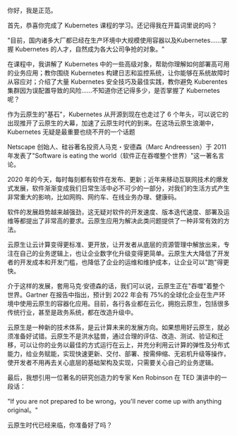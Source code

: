 你好，我是正范。

首先，恭喜你完成了 Kubernetes 课程的学习。还记得我在开篇词里说的吗？

"目前，国内诸多大厂都已经在生产环境中大规模使用容器以及Kubernetes......掌握 Kubernetes 的人才，自然成为各大公司争抢的对象。"

在课程中，我讲解了 Kubernetes 中的一些高级对象，帮助你理解如何部署高可用的业务应用；教你围绕 Kubernetes 构建日志和监控系统，让你能够在系统故障时从容应对；介绍了大量 Kubernetes 安全技巧及最佳实践，教你避免 Kuberentes 集群因为误配置导致的风险......不知道你还记得多少，是否掌握了 Kubernetes 呢？

作为云原生的"基石"，Kubernetes 从开源到现在也走过了 6 个年头，可以说它的出现推开了云原生的大幕，加速了云原生时代的到来。在这场云原生浪潮中，Kubernetes 无疑是最重要也绕不开的一个话题

Netscape 创始人、硅谷著名投资人马克・安德森（Marc Andreessen）于 2011 年发表了"Software is eating the world（软件正在吞噬整个世界）"这一著名言论。

2020 年的今天，每时每刻都有软件在发布、更新；近年来移动互联网技术的爆发式发展，软件渐渐变成我们日常生活中必不可少的一部分，对我们的生活方式产生非常重大的影响，比如网购、网约车、在线业务办理、健康码。

软件的发展趋势越来越强劲，这无疑对软件的开发速度、版本迭代速度、部署及运维等都提出了非常高的要求。云原生应用为解决此类问题提供了一种非常有效的方法。

云原生让云计算变得更标准、更开放，让开发者从底层的资源管理中解放出来，专注在自己的业务逻辑上，也让企业数字化升级变得更简单。云原生大大降低了开发者的开发成本和开发门槛，也降低了企业的运维和维护成本，让企业可以"跑"得更快。

介于这样的发展，套用马克·安德森的话，我们可以说，云原生正在"吞噬"着整个世界。Gartner 在报告中指出，预计到 2022 年会有 75%的全球化企业在生产环境中使用云原生的容器化应用。目前，各行各业都在云化，拥抱云原生，包括很多传统行业，甚至是政务系统，都在改造升级中。

云原生是一种新的技术体系，是云计算未来的发展方向。如果想用好云原生，就必须准备好试错。云原生不是洪水猛兽，通过合理的评估、改造、测试、验证和迁移，可以让你的业务以最佳的方式运行在云上，并充分利用云计算的弹性及分布式能力，给业务赋能，实现快速更新、交付、部署、按需伸缩、无宕机升级等操作，使开发者不用再去关心底层的基础架构及实现，只需要关心自己的业务逻辑。

最后，我想引用一位著名的研究创造力的专家 Ken Robinson 在 TED 演讲中的一段话：

"If you are not prepared to be wrong，you'll never come up with anything original。"

云原生时代已经来临，你准备好了吗？
